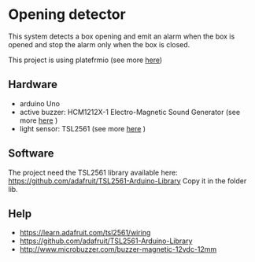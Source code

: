 # Opening detector

This system detects a box opening and emit an alarm when the box is opened and stop the alarm only when the box is closed.

This project is using platefrmio (see more [here](http://platformio.org))

## Hardware

* arduino Uno
* active buzzer: HCM1212X-1 Electro-Magnetic Sound Generator (see more [here](http://www.microbuzzer.com/buzzer-magnetic-12vdc-12mm) )
* light sensor: TSL2561 (see more [here](https://www.adafruit.com/products/439) )

## Software

The project need the TSL2561 library available here: https://github.com/adafruit/TSL2561-Arduino-Library
Copy it in the folder lib.

## Help

* https://learn.adafruit.com/tsl2561/wiring
* https://github.com/adafruit/TSL2561-Arduino-Library
* http://www.microbuzzer.com/buzzer-magnetic-12vdc-12mm
